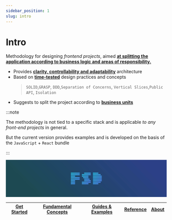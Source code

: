 ```yaml
---
sidebar_position: 1
slug: intro
---
```


# Intro

Methodology for designing *frontend projects*, aimed [**at splitting the application according to business logic and areas of responsibility.**][refs-splitting]

- Provides [**clarity, controllability and adaptability**][refs-arch-req] architecture
- Based on [**time-tested**][refs-motivation-why] design practices and concepts
    > `SOLID`,`GRASP`, `DDD`,`Separation of Concerns`, `Vertical Slices`,`Public API`, `Isolation`
- Suggests to split the project according to [**business units**][ext-ubiq-lang]

:::note

The methodology is not tied to a specific stack and is applicable *to any front-end projects* in general.

But the current version provides examples and is developed on the basis of the `JavaScript` + `React` bundle

:::

![feature-sliced-banner](/img/banner.jpg)

[Get Started][refs-getstarted] | [Fundamental Concepts][refs-concepts] | [Guides & Examples][refs-guides] | [Reference][refs-reference] | [About][refs-about]
|---|---|---|---|---|

[refs-getstarted]: /docs/get-started/overview
[refs-concepts]: /docs/concepts/architecture
[refs-guides]: /docs/guides/migration-from-v1
[refs-reference]: /docs/reference/glossary
[refs-about]: /docs/about/mission

[refs-splitting]: /docs/concepts/app-splitting
[refs-arch-req]: https://feature-sliced.design/docs/concepts/architecture#требования
[refs-motivation-why]: https://feature-sliced.design/docs/get-started/motivation#-почему-не-хватает-существующих-решений

[ext-ubiq-lang]: https://thedomaindrivendesign.io/developing-the-ubiquitous-language

